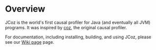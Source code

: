 # Overview
JCoz is the world's first causal profiler for Java (and eventually all JVM) programs. It was inspired by [coz](https://github.com/plasma-umass/coz), the original causal profiler.

For documentation, including installing, building, and using JCoz, please see our [Wiki page](https://github.com/Decave/JCoz/wiki) page.
